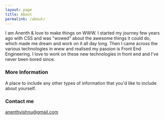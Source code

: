 ```yaml
---
layout: page
title: About
permalink: /about/
---
```


I am Anenth & love to make things on WWW. I started my journey few years ago with CSS and was "wowed" about the awesome things it could do, which made me dream and work on it all day long. Then I came across the various technologies in www and realised my passion is Front End Engineering. I love to work on these new technologies in front end and I've never been bored since.

### More Information

A place to include any other types of information that you'd like to include about yourself.

### Contact me

[anenthvishnu@gmail.com](mailto:anenthvishnu@gmail.com)